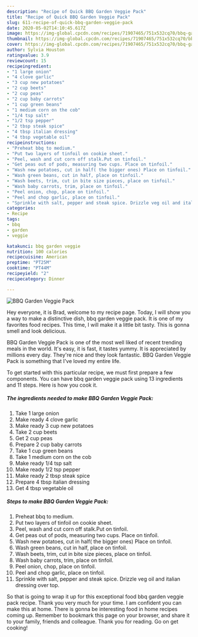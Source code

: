 ```yaml
---
description: "Recipe of Quick BBQ Garden Veggie Pack"
title: "Recipe of Quick BBQ Garden Veggie Pack"
slug: 611-recipe-of-quick-bbq-garden-veggie-pack
date: 2020-05-02T14:10:45.617Z
image: https://img-global.cpcdn.com/recipes/71907465/751x532cq70/bbq-garden-veggie-pack-recipe-main-photo.jpg
thumbnail: https://img-global.cpcdn.com/recipes/71907465/751x532cq70/bbq-garden-veggie-pack-recipe-main-photo.jpg
cover: https://img-global.cpcdn.com/recipes/71907465/751x532cq70/bbq-garden-veggie-pack-recipe-main-photo.jpg
author: Sylvia Houston
ratingvalue: 3.9
reviewcount: 15
recipeingredient:
- "1 large onion"
- "4 clove garlic"
- "3 cup new potatoes"
- "2 cup beets"
- "2 cup peas"
- "2 cup baby carrots"
- "1 cup green beans"
- "1 medium corn on the cob"
- "1/4 tsp salt"
- "1/2 tsp pepper"
- "2 tbsp steak spice"
- "4 tbsp italian dressing"
- "4 tbsp vegetable oil"
recipeinstructions:
- "Preheat bbq to medium."
- "Put two layers of tinfoil on cookie sheet."
- "Peel, wash and cut corn off stalk.Put on tinfoil."
- "Get peas out of pods, measuring two cups. Place on tinfoil."
- "Wash new potatoes, cut in half( the bigger ones) Place on tinfoil."
- "Wash green beans, cut in half, place on tinfoil."
- "Wash beets, trim, cut in bite size pieces, place on tinfoil."
- "Wash baby carrots, trim, place on tinfoil."
- "Peel onion, chop, place on tinfoil."
- "Peel and chop garlic, place on tinfoil."
- "Sprinkle with salt, pepper and steak spice. Drizzle veg oil and italian dressing over top."
categories:
- Recipe
tags:
- bbq
- garden
- veggie

katakunci: bbq garden veggie 
nutrition: 100 calories
recipecuisine: American
preptime: "PT25M"
cooktime: "PT44M"
recipeyield: "2"
recipecategory: Dinner

---
```



![BBQ Garden Veggie Pack](https://img-global.cpcdn.com/recipes/71907465/751x532cq70/bbq-garden-veggie-pack-recipe-main-photo.jpg)

Hey everyone, it is Brad, welcome to my recipe page. Today, I will show you a way to make a distinctive dish, bbq garden veggie pack. It is one of my favorites food recipes. This time, I will make it a little bit tasty. This is gonna smell and look delicious.

BBQ Garden Veggie Pack is one of the most well liked of recent trending meals in the world. It's easy, it is fast, it tastes yummy. It is appreciated by millions every day. They're nice and they look fantastic. BBQ Garden Veggie Pack is something that I've loved my entire life.




To get started with this particular recipe, we must first prepare a few components. You can have bbq garden veggie pack using 13 ingredients and 11 steps. Here is how you cook it.

<!--inarticleads1-->

##### The ingredients needed to make BBQ Garden Veggie Pack:

1. Take 1 large onion
1. Make ready 4 clove garlic
1. Make ready 3 cup new potatoes
1. Take 2 cup beets
1. Get 2 cup peas
1. Prepare 2 cup baby carrots
1. Take 1 cup green beans
1. Take 1 medium corn on the cob
1. Make ready 1/4 tsp salt
1. Make ready 1/2 tsp pepper
1. Make ready 2 tbsp steak spice
1. Prepare 4 tbsp italian dressing
1. Get 4 tbsp vegetable oil




<!--inarticleads2-->

##### Steps to make BBQ Garden Veggie Pack:

1. Preheat bbq to medium.
1. Put two layers of tinfoil on cookie sheet.
1. Peel, wash and cut corn off stalk.Put on tinfoil.
1. Get peas out of pods, measuring two cups. Place on tinfoil.
1. Wash new potatoes, cut in half( the bigger ones) Place on tinfoil.
1. Wash green beans, cut in half, place on tinfoil.
1. Wash beets, trim, cut in bite size pieces, place on tinfoil.
1. Wash baby carrots, trim, place on tinfoil.
1. Peel onion, chop, place on tinfoil.
1. Peel and chop garlic, place on tinfoil.
1. Sprinkle with salt, pepper and steak spice. Drizzle veg oil and italian dressing over top.




So that is going to wrap it up for this exceptional food bbq garden veggie pack recipe. Thank you very much for your time. I am confident you can make this at home. There is gonna be interesting food in home recipes coming up. Remember to bookmark this page on your browser, and share it to your family, friends and colleague. Thank you for reading. Go on get cooking!
